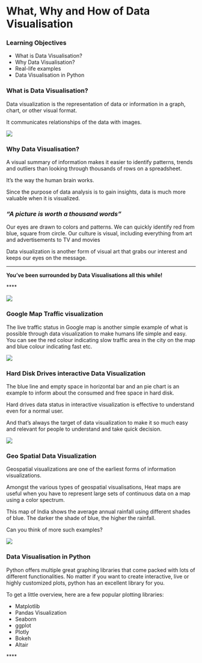 # What, Why and How of Data Visualisation

### Learning Objectives

* What is Data Visualisation?
* Why Data Visualisation?
* Real-life examples
* Data Visualisation in Python

### What is Data Visualisation?

Data visualization is the representation of data or information in a graph, chart, or other visual format.

It communicates relationships of the data with images. 

![](https://lh4.googleusercontent.com/degKsz78GXgkcXbS6ruggxOJqDFX-Yv887hpV3wD7DhnVmIJ49oJkTxBcWcfH4uzu0v90CpNsOGhsTyFaB9xME_ITmHMbJjTpKsT7fjmDisiID2Pnu-AtH6U2GwVFHaLaBvFhDWPSAY=s0)

### **Why Data Visualisation?** 

A visual summary of information makes it easier to identify patterns, trends and outliers than looking through thousands of rows on a spreadsheet. 

It’s the way the human brain works. 

Since the purpose of data analysis is to gain insights, data is much more valuable when it is visualized. 

### _**“A picture is worth a thousand words”**_

Our eyes are drawn to colors and patterns. We can quickly identify red from blue, square from circle. Our culture is visual, including everything from art and advertisements to TV and movies

Data visualization is another form of visual art that grabs our interest and keeps our eyes on the message.   
****

 **You’ve been surrounded by Data Visualisations all this while!**

\*\*\*\*

![](https://lh3.googleusercontent.com/sFuqOMRgXdxPtyBWJioX8Ea5tInEYf6MOvmi3qgAeWF-KM0pGGdOCWrPU7ouhCyZqr_D4ac3lUsG58YRGbKsd78q1gsRVM9ydT7e4E9HZKCLCHRPgYwnxqvDN3xmiCDkH2sq3ae4kPA=s0)

### **Google Map Traffic visualization**

The live traffic status in Google map is another simple example of what is possible through data visualization to make humans life simple and easy. You can see the red colour indicating slow traffic area in the city on the map and blue colour indicating fast etc.

![](https://lh4.googleusercontent.com/mFEJJwuGuUfJAfIeodTNf95IhcGywjN6YZvZClrPEE-EpzghcO-0Msu1XiDScLHs_qFDFm216vL0esVpHEbXUOJ09Yz2YNb34h8dA5K5rG0EJ27adCOjdUsKRqbaj-H9tcLQI1S9zCU=s0)

### Hard Disk Drives interactive Data Visualization

The blue line and empty space in horizontal bar and an pie chart is an example to inform about the consumed and free space in hard disk. 

Hard drives data status in interactive visualization is effective to understand even for a normal user. 

And that’s always the target of data visualization to make it so much easy and relevant for people to understand and take quick decision.

![](https://lh4.googleusercontent.com/BDYTxAUuWaD5jpBjXlnLzia-T2IBjqxdABJq39G27JGCqTsWsXYc5Hk9WCdXAHXLScCLdz8Bit4lW4C9voI8AtUYlhWC8env8ROyapMdwmL5a30dFlDj4ulKqQvcTdkD7YbNssdFptE=s0)

### Geo Spatial Data Visualization

Geospatial visualizations are one of the earliest forms of information visualizations.

Amongst the various types of geospatial visualisations, Heat maps are useful when you have to represent large sets of continuous data on a map using a color spectrum.

This map of India shows the average annual rainfall using different shades of blue. The darker the shade of blue, the higher the rainfall.

Can you think of more such examples?

![](https://lh6.googleusercontent.com/T7M-zP6QVRtTjsVpmOy8gWCNOW5EfZRsasgaFAdU7UhkPmf9M-cVyRplP9GDG9ax76jCAWmAMglHCnpWs1sIls3o8-T8fT6m7Tw7WYCwy-ewQcQ0V9b5Fw7Y9y_Skeq908K2CQn6mzY=s0)

### Data Visualisation in Python

Python offers multiple great graphing libraries that come packed with lots of different functionalities. No matter if you want to create interactive, live or highly customized plots, python has an excellent library for you.

To get a little overview, here are a few popular plotting libraries:

* Matplotlib
* Pandas Visualization
* Seaborn
* ggplot
* Plotly
* Bokeh
* Altair





















\*\*\*\*





















